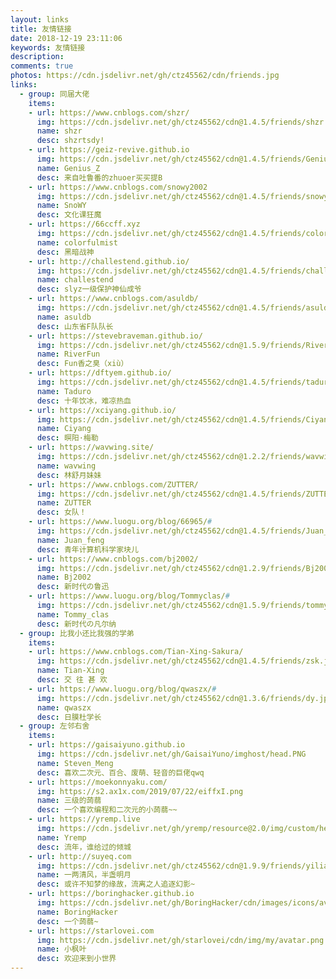 ```yaml
---
layout: links
title: 友情链接
date: 2018-12-19 23:11:06
keywords: 友情链接
description: 
comments: true
photos: https://cdn.jsdelivr.net/gh/ctz45562/cdn/friends.jpg
links:
  - group: 同届大佬
    items:
    - url: https://www.cnblogs.com/shzr/
      img: https://cdn.jsdelivr.net/gh/ctz45562/cdn@1.4.5/friends/shzr.jpg
      name: shzr
      desc: shzrtsdy!
    - url: https://geiz-revive.github.io
      img: https://cdn.jsdelivr.net/gh/ctz45562/cdn@1.4.5/friends/Genius_Z.jpg
      name: Genius_Z
      desc: 来自吐鲁番的zhuoer买买提B
    - url: https://www.cnblogs.com/snowy2002
      img: https://cdn.jsdelivr.net/gh/ctz45562/cdn@1.4.5/friends/snowy.jpg
      name: SnoWY
      desc: 文化课狂魔
    - url: https://66ccff.xyz
      img: https://cdn.jsdelivr.net/gh/ctz45562/cdn@1.4.5/friends/colorfulmist.jpg
      name: colorfulmist
      desc: 黑暗战神
    - url: http://challestend.github.io/
      img: https://cdn.jsdelivr.net/gh/ctz45562/cdn@1.4.5/friends/challestend.jpg
      name: challestend
      desc: slyz一级保护神仙成爷
    - url: https://www.cnblogs.com/asuldb/
      img: https://cdn.jsdelivr.net/gh/ctz45562/cdn@1.4.5/friends/asuldb.jpg
      name: asuldb
      desc: 山东省F队队长
    - url: https://stevebraveman.github.io/
      img: https://cdn.jsdelivr.net/gh/ctz45562/cdn@1.5.9/friends/RiverFun.jpg
      name: RiverFun
      desc: Fun香之臭（xiù）
    - url: https://dftyem.github.io/
      img: https://cdn.jsdelivr.net/gh/ctz45562/cdn@1.4.5/friends/taduro.jpg
      name: Taduro 
      desc: 十年饮冰，难凉热血
    - url: https://xciyang.github.io/
      img: https://cdn.jsdelivr.net/gh/ctz45562/cdn@1.4.5/friends/Ciyang.jpg
      name: Ciyang 
      desc: 暝阳·梅勒
    - url: https://wavwing.site/
      img: https://cdn.jsdelivr.net/gh/ctz45562/cdn@1.2.2/friends/wavwing.jpg
      name: wavwing
      desc: 林舒月妹妹
    - url: https://www.cnblogs.com/ZUTTER/
      img: https://cdn.jsdelivr.net/gh/ctz45562/cdn@1.4.5/friends/ZUTTER_.jpg
      name: ZUTTER
      desc: 女队！
    - url: https://www.luogu.org/blog/66965/#
      img: https://cdn.jsdelivr.net/gh/ctz45562/cdn@1.4.5/friends/Juan_feng.jpg
      name: Juan_feng 
      desc: 青年计算机科学家块儿
    - url: https://www.cnblogs.com/bj2002/
      img: https://cdn.jsdelivr.net/gh/ctz45562/cdn@1.2.9/friends/Bj2002.jpg
      name: Bj2002
      desc: 新时代の鲁迅
    - url: https://www.luogu.org/blog/Tommyclas/#
      img: https://cdn.jsdelivr.net/gh/ctz45562/cdn@1.5.9/friends/tommy_clas.jpg
      name: Tommy_clas
      desc: 新时代の凡尔纳
  - group: 比我小还比我强的学弟
    items:
    - url: https://www.cnblogs.com/Tian-Xing-Sakura/
      img: https://cdn.jsdelivr.net/gh/ctz45562/cdn@1.4.5/friends/zsk.jpg
      name: Tian-Xing
      desc: 交 往 甚 欢
    - url: https://www.luogu.org/blog/qwaszx/#
      img: https://cdn.jsdelivr.net/gh/ctz45562/cdn@1.3.6/friends/dy.jpg
      name: qwaszx
      desc: 日膜杜学长
  - group: 左邻右舍
    items:
    - url: https://gaisaiyuno.github.io
      img: https://cdn.jsdelivr.net/gh/GaisaiYuno/imghost/head.PNG
      name: Steven_Meng
      desc: 喜欢二次元、百合、废萌、轻音的巨佬qwq
    - url: https://moekonnyaku.com/
      img: https://s2.ax1x.com/2019/07/22/eiffxI.png
      name: 三级的蒟蒻
      desc: 一个喜欢编程和二次元的小蒟蒻~~
    - url: https://yremp.live 
      img: https://cdn.jsdelivr.net/gh/yremp/resource@2.0/img/custom/head.jpg 
      name: Yremp
      desc: 流年，谁给过的倾城
    - url: http://suyeq.com
      img: https://cdn.jsdelivr.net/gh/ctz45562/cdn@1.9.9/friends/yiliangqingfengbanzhanmingyue.jpg
      name: 一两清风，半盏明月
      desc: 或许不知梦的缘故，流离之人追逐幻影~
    - url: https://boringhacker.github.io
      img: https://cdn.jsdelivr.net/gh/BoringHacker/cdn/images/icons/avatar.png
      name: BoringHacker
      desc: 一个蒟蒻~
    - url: https://starlovei.com
      img: https://cdn.jsdelivr.net/gh/starlovei/cdn/img/my/avatar.png
      name: 小枫叶
      desc: 欢迎来到小世界
---
```


